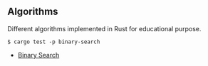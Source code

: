 ## Algorithms

Different algorithms implemented in Rust for educational purpose.

```
$ cargo test -p binary-search 
```

- [Binary Search](binary-search)
